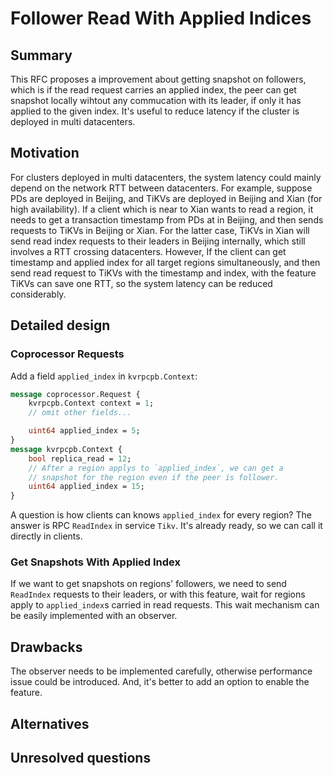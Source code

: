 # Follower Read With Applied Indices

## Summary

This RFC proposes a improvement about getting snapshot on followers, which is
if the read request carries an applied index, the peer can get snapshot locally
wihtout any commucation with its leader, if only it has applied to the given
index. It's useful to reduce latency if the cluster is deployed in multi
datacenters.

## Motivation

For clusters deployed in multi datacenters, the system latency could mainly
depend on the network RTT between datacenters. For example, suppose PDs are
deployed in Beijing, and TiKVs are deployed in Beijing and Xian (for high
availability). If a client which is near to Xian wants to read a region, it
needs to get a transaction timestamp from PDs at in Beijing, and then sends
requests to TiKVs in Beijing or Xian. For the latter case, TiKVs in Xian will
send read index requests to their leaders in Beijing internally, which still
involves a RTT crossing datacenters. However, If the client can get timestamp
and applied index for all target regions simultaneously, and then send read
request to TiKVs with the timestamp and index, with the feature TiKVs can save
one RTT, so the system latency can be reduced considerably.

## Detailed design

### Coprocessor Requests

Add a field `applied_index` in `kvrpcpb.Context`:

```protobuf
message coprocessor.Request {
    kvrpcpb.Context context = 1;
    // omit other fields...

    uint64 applied_index = 5;
}
message kvrpcpb.Context {
    bool replica_read = 12;
    // After a region applys to `applied_index`, we can get a
    // snapshot for the region even if the peer is follower.
    uint64 applied_index = 15;
}
```

A question is how clients can knows `applied_index` for every region? The
answer is RPC `ReadIndex` in service `Tikv`. It's already ready, so we can
call it directly in clients.

### Get Snapshots With Applied Index

If we want to get snapshots on regions' followers, we need to send `ReadIndex`
requests to their leaders, or with this feature, wait for regions apply to
`applied_index`s carried in read requests. This wait mechanism can be easily
implemented with an observer.

## Drawbacks

The observer needs to be implemented carefully, otherwise performance issue
could be introduced. And, it's better to add an option to enable the feature.

## Alternatives

## Unresolved questions
